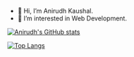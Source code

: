 - 👋 Hi, I’m Anirudh Kaushal.
- 👀 I’m interested in Web Development.

[![Anirudh's GitHub stats](https://github-readme-stats.vercel.app/api?username=anirudhkaushal&theme=slateorange&show_icons=true)](https://github.com/anuraghazra/github-readme-stats)

[![Top Langs](https://github-readme-stats.vercel.app/api/top-langs/?username=anirudhkaushal&layout=compact&theme=slateorange)](https://github.com/anuraghazra/github-readme-stats)




<!---
anirudhkaushal/anirudhkaushal is a ✨ special ✨ repository because its `README.md` (this file) appears on your GitHub profile.
You can click the Preview link to take a look at your changes.
--->
